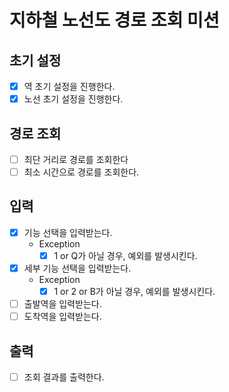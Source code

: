 # 지하철 노선도 경로 조회 미션

## 초기 설정
- [x] 역 초기 설정을 진행한다.
- [x] 노선 초기 설정을 진행한다.

## 경로 조회
- [ ] 최단 거리로 경로를 조회한다
- [ ] 최소 시간으로 경로를 조회한다.

## 입력
- [x] 기능 선택을 입력받는다.
  - Exception
    - [x] 1 or Q가 아닐 경우, 예외를 발생시킨다.
- [x] 세부 기능 선택을 입력받는다.
  - Exception
    - [x] 1 or 2 or B가 아닐 경우, 예외를 발생시킨다.

- [ ] 출발역을 입력받는다.
- [ ] 도착역을 입력받는다.

## 출력
- [ ] 조회 결과를 출력한다.